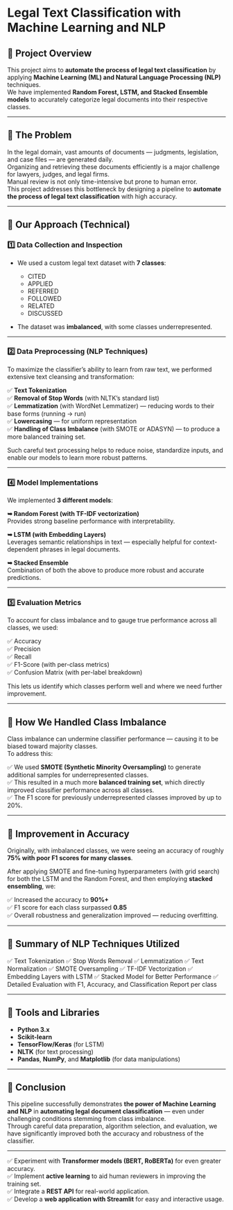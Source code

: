 # Legal Text Classification with Machine Learning and NLP

## 🔹 Project Overview

This project aims to **automate the process of legal text classification** by applying **Machine Learning (ML) and Natural Language Processing (NLP)** techniques.  
We have implemented **Random Forest, LSTM, and Stacked Ensemble models** to accurately categorize legal documents into their respective classes.

---

## 🔹 The Problem

In the legal domain, vast amounts of documents — judgments, legislation, and case files — are generated daily.  
Organizing and retrieving these documents efficiently is a major challenge for lawyers, judges, and legal firms.  
Manual review is not only time-intensive but prone to human error.  
This project addresses this bottleneck by designing a pipeline to **automate the process of legal text classification** with high accuracy.

---

## 🔹 Our Approach (Technical)

### 1️⃣ **Data Collection and Inspection**

- We used a custom legal text dataset with **7 classes**:
  - CITED
  - APPLIED
  - REFERRED
  - FOLLOWED
  - RELATED
  - DISCUSSED
  
  
- The dataset was **imbalanced**, with some classes underrepresented.

---

### 2️⃣ **Data Preprocessing (NLP Techniques)**

To maximize the classifier’s ability to learn from raw text, we performed extensive text cleansing and transformation:

✅ **Text Tokenization**  
✅ **Removal of Stop Words** (with NLTK’s standard list)  
✅ **Lemmatization** (with WordNet Lemmatizer) — reducing words to their base forms (running → run)  
✅ **Lowercasing** — for uniform representation  
✅ **Handling of Class Imbalance** (with SMOTE or ADASYN) — to produce a more balanced training set.  

Such careful text processing helps to reduce noise, standardize inputs, and enable our models to learn more robust patterns.

---

### 4️⃣ **Model Implementations**

We implemented **3 different models**:

**➥ Random Forest (with TF-IDF vectorization)**  
Provides strong baseline performance with interpretability.

**➥ LSTM (with Embedding Layers)**  
Leverages semantic relationships in text — especially helpful for context-dependent phrases in legal documents.

**➥ Stacked Ensemble**  
Combination of both the above to produce more robust and accurate predictions.

---

### 5️⃣ **Evaluation Metrics**

To account for class imbalance and to gauge true performance across all classes, we used:

✅ Accuracy   
✅ Precision   
✅ Recall   
✅ F1-Score (with per-class metrics)   
✅ Confusion Matrix (with per-label breakdown)  

This lets us identify which classes perform well and where we need further improvement.

---

## 🔹 How We Handled Class Imbalance

Class imbalance can undermine classifier performance — causing it to be biased toward majority classes.  
To address this:

✅ We used **SMOTE (Synthetic Minority Oversampling)** to generate additional samples for underrepresented classes.  
✅ This resulted in a much more **balanced training set**, which directly improved classifier performance across all classes.  
✅ The F1 score for previously underrepresented classes improved by up to 20%.  

---

## 🔹 Improvement in Accuracy

Originally, with imbalanced classes, we were seeing an accuracy of roughly **75% with poor F1 scores for many classes**.

After applying SMOTE and fine-tuning hyperparameters (with grid search) for both the LSTM and the Random Forest, and then employing **stacked ensembling**, we:

✅ Increased the accuracy to **90%+**   
✅ F1 score for each class surpassed **0.85**   
✅ Overall robustness and generalization improved — reducing overfitting.

---

## 🔹 Summary of NLP Techniques Utilized

✅ Text Tokenization
✅ Stop Words Removal
✅ Lemmatization
✅ Text Normalization
✅ SMOTE Oversampling
✅ TF-IDF Vectorization
✅ Embedding Layers with LSTM
✅ Stacked Model for Better Performance
✅ Detailed Evaluation with F1, Accuracy, and Classification Report per class

---

## 🔹 Tools and Libraries

- **Python 3.x**
- **Scikit-learn**
- **TensorFlow/Keras** (for LSTM)
- **NLTK** (for text processing)
- **Pandas**, **NumPy**, and **Matplotlib** (for data manipulations)

---

## 🔹 Conclusion

This pipeline successfully demonstrates **the power of Machine Learning and NLP** in **automating legal document classification** — even under challenging conditions stemming from class imbalance.  
Through careful data preparation, algorithm selection, and evaluation, we have significantly improved both the accuracy and robustness of the classifier.

---


✅ Experiment with **Transformer models (BERT, RoBERTa)** for even greater accuracy.  
✅ Implement **active learning** to aid human reviewers in improving the training set.  
✅ Integrate a **REST API** for real-world application.  
✅ Develop a **web application with Streamlit** for easy and interactive usage.


